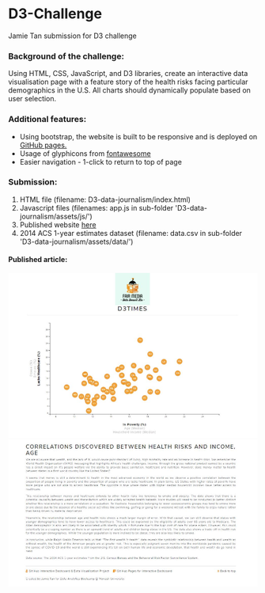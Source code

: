 # D3-Challenge
 Jamie Tan submission for D3 challenge

### Background of the challenge:

Using HTML, CSS, JavaScript, and D3 libraries, create an interactive data visualisation page with a feature story of the health risks facing particular demographics in the U.S. All charts should dynamically populate based on user selection. 

### Additional features:
* Using bootstrap, the website is built to be responsive and is deployed on [GitHub pages.](https://jamie-gihu.github.io/D3-Challenge/D3-data-journalism/)
* Usage of glyphicons from [fontawesome](https://fontawesome.com/)
* Easier navigation - 1-click to return to top of page

### Submission:
1. HTML file (filename: D3-data-journalism/index.html)
2. Javascript files (filenames: app.js in sub-folder 'D3-data-journalism/assets/js/')
3. Published website [here](https://jamie-gihu.github.io/D3-Challenge/D3-data-journalism/)
4. 2014 ACS 1-year estimates dataset (filename: data.csv in sub-folder 'D3-data-journalism/assets/data/')

#### Published article:
![Screenshot](/D3-data-journalism/assets/images/Fig1.jpg)
![Screenshot](/D3-data-journalism/assets/images/Fig2.jpg)